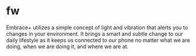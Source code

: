 # fw
Embrace+ utilizes a simple concept of light and vibration that alerts you to changes in your environment. It brings a smart and subtle change to our daily lifestyle as it keeps us connected to our phone no matter what we are doing, when we are doing it, and where we are at.
